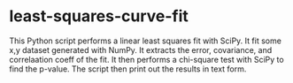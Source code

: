 # least-squares-curve-fit
This Python script performs a linear least squares fit with SciPy.
It fit some x,y dataset generated with NumPy. 
It extracts the error, covariance, and correlaation coeff of the fit. 
It then performs a chi-square test with SciPy to find the p-value. 
The script then print out the results in text form.
